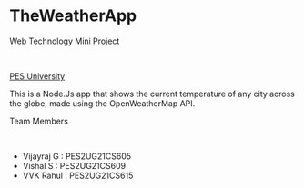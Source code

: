 # TheWeatherApp

<p>Web Technology Mini Project</p><br>

<p><a href = "https://pes.edu">PES University</a></p>

<p>This is a Node.Js app that shows the current temperature of any city across the globe, made using the OpenWeatherMap API.</p>

<p>Team Members</p><br>
<ul>
  <li>Vijayraj G : PES2UG21CS605</li>
  <li>Vishal S : PES2UG21CS609</li>
  <li>VVK Rahul : PES2UG21CS615</li>
</ul>